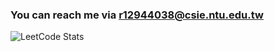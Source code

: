 <!--
**x90613/x90613** is a ✨ _special_ ✨ repository because its `README.md` (this file) appears on your GitHub profile.

Here are some ideas to get you started:

- 🔭 I’m currently working on ...
- 🌱 I’m currently learning ...
- 👯 I’m looking to collaborate on ...
- 🤔 I’m looking for help with ...
- 💬 Ask me about ...
- 📫 How to reach me: ...
- 😄 Pronouns: ...
- ⚡ Fun fact: ...
-->
### You can reach me via [r12944038@csie.ntu.edu.tw](mailto:r12944038@csie.ntu.edu.tw)
![LeetCode Stats](https://leetcard.jacoblin.cool/Harrylord?theme=dark&font=MuseoModerno&ext=heatmap)
